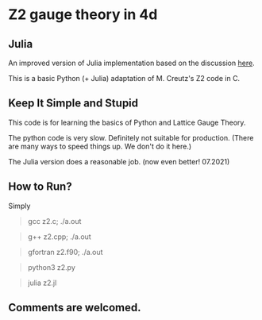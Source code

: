 # Z2 gauge theory in 4d

## Julia

An improved version of Julia implementation based on the discussion [here](
https://discourse.julialang.org/t/accessing-array-element-splatting-vs-explicit-writing-them-out/64973
).

This is a basic Python (+ Julia) adaptation of M. Creutz's Z2 code in C.

## Keep It Simple and Stupid

This code is for learning the basics of Python and Lattice Gauge Theory.

The python code is very slow. Definitely not suitable for production.
(There are many ways to speed things up. We don't do it here.)

The Julia version does a reasonable job. (now even better! 07.2021)

## How to Run?

Simply

> gcc z2.c; ./a.out

> g++ z2.cpp; ./a.out

> gfortran z2.f90; ./a.out

> python3 z2.py

> julia z2.jl

## Comments are welcomed.
